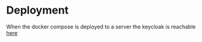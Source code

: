 # Deployment

When the docker compose is deployed to a server the keycloak is reachable [here](https://nico.jakobrathberger.eu/)
